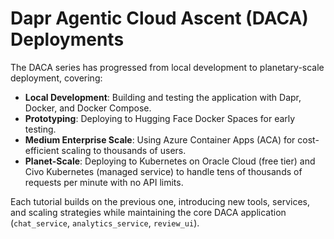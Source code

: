 # **Dapr Agentic Cloud Ascent (DACA)** Deployments

The DACA series has progressed from local development to planetary-scale deployment, covering:
- **Local Development**: Building and testing the application with Dapr, Docker, and Docker Compose.
- **Prototyping**: Deploying to Hugging Face Docker Spaces for early testing.
- **Medium Enterprise Scale**: Using Azure Container Apps (ACA) for cost-efficient scaling to thousands of users.
- **Planet-Scale**: Deploying to Kubernetes on Oracle Cloud (free tier) and Civo Kubernetes (managed service) to handle tens of thousands of requests per minute with no API limits.

Each tutorial builds on the previous one, introducing new tools, services, and scaling strategies while maintaining the core DACA application (`chat_service`, `analytics_service`, `review_ui`).

